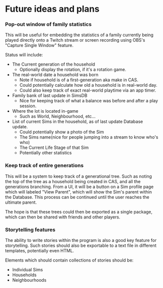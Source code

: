 # Future ideas and plans

### Pop-out window of family statistics
This will be useful for embedding the statistics of a family
currently being played directly onto a Twitch stream or screen
recording using OBS's "Capture Single Window" feature.

Status will include:
  - The Current generation of the household
    - Optionally display the rotation, if it's a rotation game.
  - The real-world date a household was born
    - Note if household is of a first-generation aka make in CAS.
    - Could potentially calculate how old a household is in real-world day.
    - Could also keep track of exact real-world playtime via an app timer.
  - Family bank of last update in SimsDB
    - Nice for keeping track of what a balance was before and after a play session.
  - Where the lot is located in-game
    - Such as World, Neighbourhood, etc...
  - List of current Sims in the household, as of last update Database update.
    - Could potentially show a photo of the Sim
    - The Sims name(nice for people jumping into a stream to know who's who)
    - The Current Life Stage of that Sim
    - Potentially other statistics

### Keep track of entire generations
This will be a system to keep track of a generational tree.  Such as noting the
top of the tree as a household being created in CAS, and all the generations
branching.  From a UI, it will be a button on a Sim profile page which will labeled
"View Parent", which will show the Sim's parent within the Database.  This process
can be continued until the user reaches the ultimate parent.

The hope is that these trees could then be exported as a single package, which can then
be shared with friends and other players.

### Storytelling features
The ability to write stories within the program is also a good key feature for
storytelling.  Such stories should also be exportable to a text file in different
templates, potentially even HTML.

Elements which should contain collections of stories should be:
  - Individual Sims
  - Households
  - Neighbourhoods
